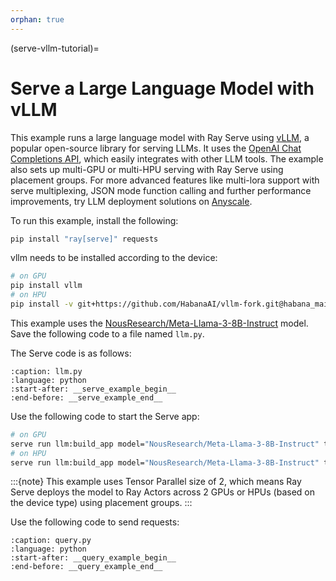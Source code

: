 ```yaml
---
orphan: true
---
```


(serve-vllm-tutorial)=

# Serve a Large Language Model with vLLM

This example runs a large language model with Ray Serve using [vLLM](https://docs.vllm.ai/en/latest/), a popular open-source library for serving LLMs. It uses the [OpenAI Chat Completions API](https://platform.openai.com/docs/guides/text-generation/chat-completions-api), which easily integrates with other LLM tools. The example also sets up multi-GPU or multi-HPU serving with Ray Serve using placement groups. For more advanced features like multi-lora support with serve multiplexing, JSON mode function calling and further performance improvements, try LLM deployment solutions on [Anyscale](https://www.anyscale.com/).

To run this example, install the following:

```bash
pip install "ray[serve]" requests
```

vllm needs to be installed according to the device:

```bash
# on GPU
pip install vllm
# on HPU
pip install -v git+https://github.com/HabanaAI/vllm-fork.git@habana_main
```

This example uses the [NousResearch/Meta-Llama-3-8B-Instruct](https://huggingface.co/NousResearch/Meta-Llama-3-8B-Instruct) model. Save the following code to a file named `llm.py`.

The Serve code is as follows:

```{literalinclude} ../doc_code/vllm_openai_example.py
:caption: llm.py
:language: python
:start-after: __serve_example_begin__
:end-before: __serve_example_end__
```

Use the following code to start the Serve app:

```bash
# on GPU
serve run llm:build_app model="NousResearch/Meta-Llama-3-8B-Instruct" tensor-parallel-size=2 device="GPU"
# on HPU
serve run llm:build_app model="NousResearch/Meta-Llama-3-8B-Instruct" tensor-parallel-size=2 device="HPU"
```

:::{note}
This example uses Tensor Parallel size of 2, which means Ray Serve deploys the model to Ray Actors across 2 GPUs or HPUs (based on the device type) using placement groups.
:::

Use the following code to send requests:

```{literalinclude} ../doc_code/vllm_openai_example.py
:caption: query.py
:language: python
:start-after: __query_example_begin__
:end-before: __query_example_end__
```

